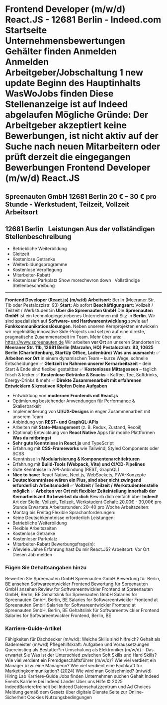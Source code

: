 Frontend Developer (m/w/d) React.JS - 12681 Berlin - Indeed.com
Startseite
Unternehmensbewertungen
Gehälter finden
Anmelden
Anmelden
Arbeitgeber/Jobschaltung
1 new update
Beginn des Hauptinhalts
WasWoJobs finden
Diese Stellenanzeige ist auf Indeed abgelaufen
Mögliche Gründe: Der Arbeitgeber akzeptiert keine Bewerbungen, ist nicht aktiv auf der Suche nach neuen Mitarbeitern oder prüft derzeit die eingegangen Bewerbungen
Frontend Developer (m/w/d) React.JS
===================================
Spreenauten GmbH
12681 Berlin
20 € – 30 € pro Stunde - Werkstudent, Teilzeit, Vollzeit
Arbeitsort
----------
12681 Berlin
&nbsp;
Leistungen Aus der vollständigen Stellenbeschreibung
----------------------------------------------------
* Betriebliche Weiterbildung
* Gleitzeit
* Kostenlose Getränke
* Weiterbildungsprogramme
* Kostenlose Verpflegung
* Mitarbeiter-Rabatt
* Kostenloser Parkplatz
Show morechevron down
&nbsp;
Vollständige Stellenbeschreibung
--------------------------------
**Frontend Developer (React.js) (m/w/d)**
**Arbeitsort:** Berlin (Meeraner Str. 11b oder Pestalozzistr. 93)
**Start:** Ab sofort
**Beschäftigungsart:** Vollzeit / Teilzeit / Werkstudent:in
**Über die Spreenauten GmbH**
Die **Spreenauten GmbH** ist ein technologiegetriebenes Unternehmen mit Sitz in **Berlin**. Wir sind spezialisiert auf **Software- und Hardwareentwicklung** sowie auf **Funkkommunikationslösungen**. Neben unseren Kernprojekten entwickeln wir regelmäßig innovative Side-Projects und setzen auf eine direkte, pragmatische Zusammenarbeit im Team. Mehr über uns: https://www.spreenauten.de
Wir arbeiten **vor Ort** an unseren Standorten in:
**Meeraner Str. 11b, 12681 Berlin (Marzahn, HQ)**
**Pestalozzistr. 93, 10625 Berlin (Charlottenburg, StartUp Office, Ladenbüro)**
**Was uns ausmacht:**
✅ **Arbeiten vor Ort** in einem dynamischen Team – kurze Wege, schnelle Entscheidungen
✅ **Gleitzeit im Rahmen unserer Kernarbeitszeit** – dein Start & Ende sind flexibel gestaltbar
✅ **Kostenloses Mittagessen** – täglich frisch & lecker
✅ **Kostenlose Getränke & Snacks** – Kaffee, Tee, Softdrinks, Energy-Drinks & mehr
✅ **Direkte Zusammenarbeit mit erfahrenen Entwicklern & kreativen Köpfen**
**Deine Aufgaben**
* Entwicklung von **modernen Frontends mit React.js**
* Optimierung bestehender Anwendungen für Performance & Skalierbarkeit
* Implementierung von **UI/UX-Designs** in enger Zusammenarbeit mit unserem Team
* Anbindung von **REST- und GraphQL-APIs**
* Arbeiten mit **State-Management** (z. B. Redux, Zustand, Recoil)
* (Optional) Entwicklung von **React Native** Apps für mobile Plattformen
**Was du mitbringst**
* **Sehr gute Kenntnisse in React.js** und TypeScript
* Erfahrung mit **CSS-Frameworks** wie Tailwind, Styled Components oder SCSS
* Kenntnisse in **Modularisierung & Komponentenarchitekturen**
* Erfahrung mit **Build-Tools (Webpack, Vite) und CI/CD-Pipelines**
* Gute Kenntnisse in API-Anbindung (REST, GraphQL)
* **Nice to have:** React Native, Next.js, WebSockets, PWA-Konzepte
* **Deutschkenntnisse wären ein Plus, sind aber nicht zwingend erforderlich**
**Arbeitsmodell**
✅ **Vollzeit / Teilzeit / Werkstudentenstelle möglich**
✅ **Arbeiten vor Ort mit flexibler Zeiteinteilung innerhalb der Kernarbeitszeit**
**So bewirbst du dich**
Bewirb dich einfach über **Indeed**!
Art der Stelle: Vollzeit, Teilzeit, Werkstudent
Gehalt: 20,00€ - 30,00€ pro Stunde
Erwartete Arbeitsstunden: 20–40 pro Woche
Arbeitszeiten:
* Montag bis Freitag
Flexible Sprachanforderungen:
* Keine Deutschkenntnisse erforderlich
Leistungen:
* Betriebliche Weiterbildung
* Flexible Arbeitszeiten
* Kostenlose Getränke
* Kostenloser Parkplatz
* Mitarbeiter-Rabatt
Bewerbungsfrage(n):
* Wieviele Jahre Erfahrung hast Du mir React.JS?
Arbeitsort: Vor Ort
&nbsp;
&nbsp;
Diesen Job melden
### Fügen Sie Gehaltsangaben hinzu
Bewerten Sie Spreenauten GmbH
Spreenauten GmbH Bewertung für Berlin, BE ansehen
Softwareentwickler Frontend Bewertung für Spreenauten GmbH ansehen
Review for Softwareentwickler Frontend at Spreenauten GmbH, Berlin, BE
Gehaltslink für Spreenauten GmbH
Salaries for Spreenauten GmbH, Berlin, BE
Salaries for Softwareentwickler Frontend at Spreenauten GmbH
Salaries for Softwareentwickler Frontend at Spreenauten GmbH, Berlin, BE
Gehaltslink für Softwareentwickler Frontend
Salaries for Softwareentwickler Frontend, Berlin, BE
&nbsp;
### Karriere-Guide-Artikel
Fähigkeiten für Dachdecker (m/w/d): Welche Skills sind hilfreich?
Gehalt als Bademeister (m/w/d)
Pflegehilfskraft: Aufgaben und Voraussetzungen
Quereinstieg als Bestatter\*in
Umschulung als Elektroniker (m/w/d) – Das erwartet Sie
Was ist der Unterschied zwischen Soft Skills und Hard Skills?
Wie viel verdient ein Fremdgeschäftsführer (m/w/d)?
Wie viel verdient ein Manager bzw. eine Managerin?
Wie viel verdient eine Fachkraft für Marketingkommunikation? (2024)
Wie wird man Goldschmied? (m/w/d)
&nbsp;
Hiring Lab Karriere-Guide Jobs finden Unternehmen suchen Gehalt Indeed Events Karriere bei Indeed Länder Über uns Hilfe
© 2025 IndeedBarrierefreiheit bei Indeed Datenschutzzentrum und Ad Choices Meldung gemäß dem Gesetz über digitale Dienste Seite zur Online-Sicherheit Cookies Nutzungsbedingungen